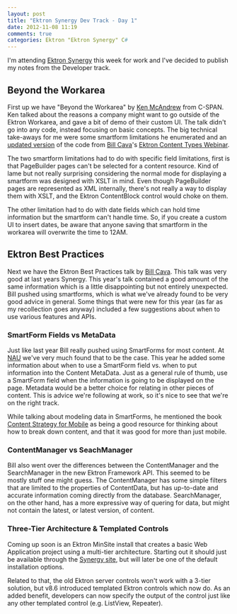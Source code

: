 ```yaml
---
layout: post
title: "Ektron Synergy Dev Track - Day 1"
date: 2012-11-08 11:19
comments: true
categories: Ektron "Ektron Synergy" C#
---
```


I'm attending [Ektron Synergy][eksy] this week for work and I've decided to
publish my notes from the Developer track.

[eksy]: http://synergy.ektron.com "Ektron Synergy Conference 2012"

## Beyond the Workarea

First up we have "Beyond the Workarea" by [Ken McAndrew][kma] from C-SPAN. Ken
talked about the reasons a company might want to go outside of the Ektron
Workarea, and gave a bit of demo of their custom UI. The talk didn't go into any
code, instead focusing on basic concepts. The big technical take-aways for me
were some smartform limitations he enumerated and an [updated version][eect] of
the code from [Bill Cava][bc]'s [Ektron Content Types Webinar][ectw].

The two smartform limitations had to do with specific field limitations, first
is that PageBuilder pages can't be selected for a content resource. Kind of lame
but not really surprising considering the normal mode for displaying a smartform
was designed with XSLT in mind. Even though PageBuilder pages are represented as
XML internally, there's not really a way to display them with XSLT, and the
Ektron ContentBlock control would choke on them.

The other limitation had to do with date fields which can hold time information
but the smartform can't handle time. So, if you create a custom UI to insert
dates, be aware that anyone saving that smartform in the workarea will overwrite
the time to 12AM.

[kma]: http://http://kmac23va.tumblr.com/ "The blog of Ken McAndrew"
[eect]: http://kmac23va.tumblr.com/post/17579016242/enhancing-ektron-content-types "Enhancing Ektron Content Types"
[bc]: http://twitter.com/billcava "Bill Cava, Ektron Chief Evangelist"
[ectw]: http://www.ektron.com/Resources/Webinars/Ektron-Content-Types/ "Ektron Content Types Webinar"

## Ektron Best Practices

Next we have the Ektron Best Practices talk by [Bill Cava][bc]. This talk was
very good at last years Synergy. This year's talk contained a good amount of the
same information which is a little disappointing but not entirely unexpected.
Bill pushed using smartforms, which is what we've already found to be very good
advice in general. Some things that were new for this year (as far as my
recollection goes anyway) included a few suggestions about when to use various
features and APIs.

### SmartForm Fields vs MetaData

Just like last year Bill really pushed using SmartForms for most content. At
[NAU][nau] we've very much found that to be the case. This year he added some
information about when to use a SmartForm field vs. when to put information into
the Content MetaData. Just as a general rule of thumb, use a SmartForm field
when the information is going to be displayed on the page. Metadata would be a
better choice for relating in other pieces of content. This is advice we're
following at work, so it's nice to see that we're on the right track.

While talking about modeling data in SmartForms, he mentioned the book
[Content Strategy for Mobile][csfm] as being a good resource for thinking about
how to break down content, and that it was good for more than just mobile.

### ContentManager vs SeachManager

Bill also went over the differences between the ContentManager and the
SearchManager in the new Ektron Framework API. This seemed to be mostly stuff
one might guess. The ContentManager has some simple filters that are limited to
the properties of ContentData, but has up-to-date and accurate information
coming directly from the database. SearchManager, on the other hand, has a more
expressive way of quering for data, but might not contain the latest, or latest
version, of content.

### Three-Tier Architecture & Templated Controls

Coming up soon is an Ektron MinSite install that creates a basic Web Application
project using a multi-tier architecture. Starting out it should just be
available through the [Synergy site][syn], but will later be one of the default
installation options.

Related to that, the old Ektron server controls won't work with a 3-tier
solution, but v8.6 introduced templated Ektron controls which now do. As an
added benefit, developers can now specify the output of the control just like
any other templated control (e.g. ListView, Repeater).

[nau]: http://nau.edu/ "Northern Arizona University"
[csfm]: http://www.abookapart.com/products/content-strategy-for-mobile "A Book Apart - Content Strategy for Mobile"
[syn]: http://synergy.ektron.com "Ektron Synergy Conference"
